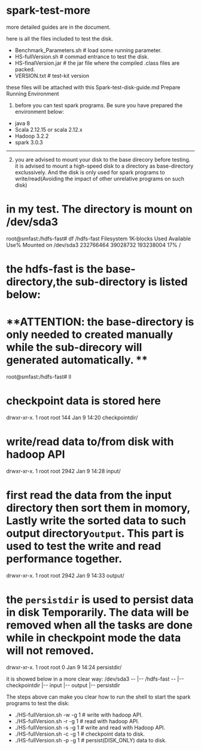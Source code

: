# spark-test-more

more detailed guides are in the document.

here is all the files included to test the disk.

- Benchmark_Parameters.sh # load some running parameter.
- HS-fullVersion.sh # commad entrance to test the disk.
- HS-finalVersion.jar # the jar file where the compiled .class files are packed.
- VERSION.txt # test-kit version

these files will be attached with this Spark-test-disk-guide.md
Prepare Running Environment
1. before you can test spark programs. Be sure you have prepared the environment below:
 - java 8
 - Scala 2.12.15 or scala 2.12.x
 - Hadoop 3.2.2
 - spark 3.0.3
-----------------------------------------------------------------------------------------
2. you are advised to mount your disk to the base direcory before testing. it is advised to mount a high-speed disk to a directory as base-directory exclussively. And the disk is only used for spark programs to write/read(Avoiding the impact of other unrelative programs on such disk)

# in my test. The directory is mount on /dev/sda3

root@smfast:/hdfs-fast# df /hdfs-fast
Filesystem     1K-blocks     Used Available Use% Mounted on
/dev/sda3      232766464 39028732 193238004  17% /

# the hdfs-fast is the base-directory,the sub-directory is listed below:
# **ATTENTION: the base-directory is only needed to created manually while the sub-direcory will generated automatically. **

root@smfast:/hdfs-fast# ll

# checkpoint data is stored here
drwxr-xr-x. 1 root root  144 Jan  9 14:20 checkpointdir/ 
# write/read data to/from disk with hadoop API
drwxr-xr-x. 1 root root 2942 Jan  9 14:28 input/ 
# first read the data from the input directory then sort them in momory, Lastly write the sorted data to such output directory`output`. This part is used to test the write and read performance together.
drwxr-xr-x. 1 root root 2942 Jan  9 14:33 output/
# the `persistdir` is used to persist data in disk Temporarily. The data will be removed when all the tasks are done while in checkpoint mode the data will not removed.
drwxr-xr-x. 1 root root    0 Jan  9 14:24 persistdir/

it is showed below in a more clear way:
/dev/sda3 --
            |-- /hdfs-fast --
                             |-- checkpointdir
                             |-- input
                             |-- output
                             |-- persistdir
                             
                             
                             

The steps above can make you clear how to run the shell to start the spark programs to test the disk:
- ./HS-fullVersion.sh -w -g 1 # write with hadoop API.
- ./HS-fullVersion.sh -r -g 1 # read with hadoop API.
- ./HS-fullVersion.sh -s -g 1 # write and read with Hadoop API.
- ./HS-fullVersion.sh -c -g 1 # checkpoint data to disk.
- ./HS-fullVersion.sh -p -g 1 # persist(DISK_ONLY) data to disk.


